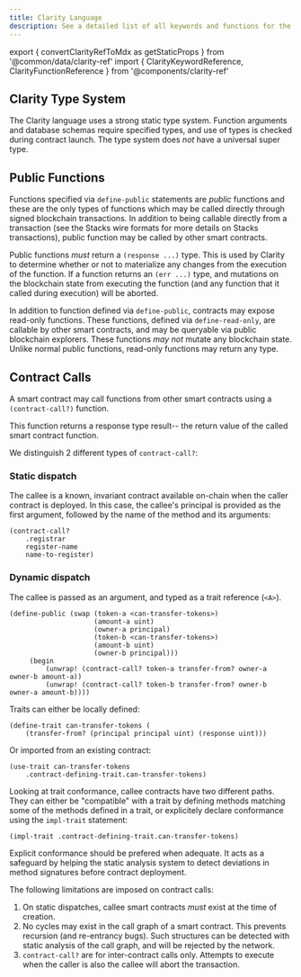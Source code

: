 ```yaml
---
title: Clarity Language
description: See a detailed list of all keywords and functions for the Clarity language.
---
```


export { convertClarityRefToMdx as getStaticProps } from '@common/data/clarity-ref'
import { ClarityKeywordReference, ClarityFunctionReference } from '@components/clarity-ref'

## Clarity Type System

The Clarity language uses a strong static type system. Function arguments
and database schemas require specified types, and use of types is checked
during contract launch. The type system does _not_ have a universal
super type.

## Public Functions

Functions specified via `define-public` statements are _public_
functions and these are the only types of functions which may
be called directly through signed blockchain transactions. In addition
to being callable directly from a transaction (see the Stacks wire formats
for more details on Stacks transactions), public function may be called
by other smart contracts.

Public functions _must_ return a `(response ...)` type. This is used
by Clarity to determine whether or not to materialize any changes from
the execution of the function. If a function returns an `(err ...)`
type, and mutations on the blockchain state from executing the
function (and any function that it called during execution) will be
aborted.

In addition to function defined via `define-public`, contracts may expose
read-only functions. These functions, defined via `define-read-only`, are
callable by other smart contracts, and may be queryable via public blockchain
explorers. These functions _may not_ mutate any blockchain state. Unlike normal
public functions, read-only functions may return any type.

## Contract Calls

A smart contract may call functions from other smart contracts using a
`(contract-call?)` function.

This function returns a response type result-- the return value of the
called smart contract function.

We distinguish 2 different types of `contract-call?`:

### Static dispatch

The callee is a known, invariant contract available
on-chain when the caller contract is deployed. In this case, the
callee's principal is provided as the first argument, followed by the
name of the method and its arguments:

```clarity
(contract-call?
    .registrar
    register-name
    name-to-register)
```

### Dynamic dispatch

The callee is passed as an argument, and typed as a trait reference (`<A>`).

```clarity
(define-public (swap (token-a <can-transfer-tokens>)
                     (amount-a uint)
                     (owner-a principal)
                     (token-b <can-transfer-tokens>)
                     (amount-b uint)
                     (owner-b principal)))
     (begin
         (unwrap! (contract-call? token-a transfer-from? owner-a owner-b amount-a))
         (unwrap! (contract-call? token-b transfer-from? owner-b owner-a amount-b))))
```

Traits can either be locally defined:

```clarity
(define-trait can-transfer-tokens (
    (transfer-from? (principal principal uint) (response uint)))
```

Or imported from an existing contract:

```clarity
(use-trait can-transfer-tokens
    .contract-defining-trait.can-transfer-tokens)
```

Looking at trait conformance, callee contracts have two different paths.
They can either be "compatible" with a trait by defining methods
matching some of the methods defined in a trait, or explicitely declare
conformance using the `impl-trait` statement:

```clarity
(impl-trait .contract-defining-trait.can-transfer-tokens)
```

Explicit conformance should be prefered when adequate.
It acts as a safeguard by helping the static analysis system to detect
deviations in method signatures before contract deployment.

The following limitations are imposed on contract calls:

1. On static dispatches, callee smart contracts _must_ exist at the
   time of creation.
2. No cycles may exist in the call graph of a smart contract. This
   prevents recursion (and re-entrancy bugs). Such structures can
   be detected with static analysis of the call graph, and will be
   rejected by the network.
3. `contract-call?` are for inter-contract calls only. Attempts to
   execute when the caller is also the callee will abort the
   transaction.
